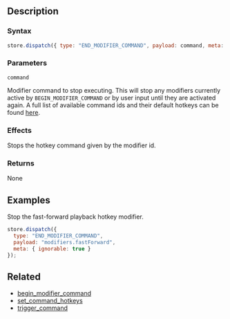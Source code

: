 ## Description

### Syntax

```javascript
store.dispatch({ type: "END_MODIFIER_COMMAND", payload: command, meta: { ignorable: true } });
```

### Parameters

`command`

Modifier command to stop executing. This will stop any modifiers currently active by `BEGIN_MODIFIER_COMMAND` or by user input until they are activated again. A full list of available command ids and their default hotkeys can be found [here](./commands.txt).

### Effects

Stops the hotkey command given by the modifier id.

### Returns

None

## Examples

Stop the fast-forward playback hotkey modifier.

```javascript
store.dispatch({
  type: "END_MODIFIER_COMMAND",
  payload: "modifiers.fastForward",
  meta: { ignorable: true }
});
```

## Related

- [begin_modifier_command](./begin_modifier_command.md)
- [set_command_hotkeys](./set_command_hotkeys.md)
- [trigger_command](./trigger_command.md)